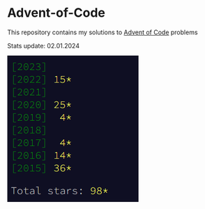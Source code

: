 # Advent-of-Code

This repository contains my solutions to [Advent of Code](https://adventofcode.com/) problems

Stats update: 02.01.2024

![Stats](./readme/stats.PNG)
